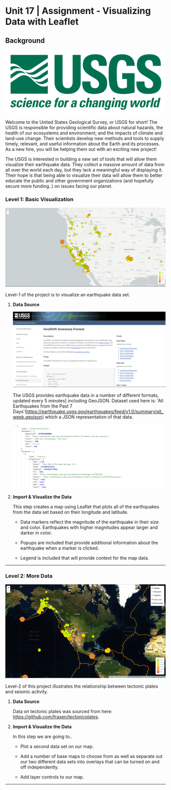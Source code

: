 # Unit 17 | Assignment - Visualizing Data with Leaflet

## Background

![1-Logo](Images/1-Logo.png)

Welcome to the United States Geological Survey, or USGS for short! The USGS is responsible for providing scientific data about natural hazards, the health of our ecosystems and environment; and the impacts of climate and land-use change. Their scientists develop new methods and tools to supply timely, relevant, and useful information about the Earth and its processes. As a new hire, you will be helping them out with an exciting new project!

The USGS is interested in building a new set of tools that will allow them visualize their earthquake data. They collect a massive amount of data from all over the world each day, but they lack a meaningful way of displaying it. Their hope is that being able to visualize their data will allow them to better educate the public and other government organizations (and hopefully secure more funding..) on issues facing our planet.

### Level 1: Basic Visualization

![2-BasicMap](Images/2-BasicMap.png)

Level-1 of the project is to visualize an earthquake data set.

1. **Data Source**

   ![3-Data](Images/3-Data.png)

   The USGS provides earthquake data in a number of different formats, updated every 5 minutes] including GeoJSON. 
   Dataset used here is: 'All Earthquakes from the Past 7 Days'(https://earthquake.usgs.gov/earthquakes/feed/v1.0/summary/all_week.geojson) which a JSON representation of that data.

   ![4-JSON](Images/4-JSON.png)

2. **Import & Visualize the Data**

   This step creates a map using Leaflet that plots all of the earthquakes from the data set based on their longitude and latitude.

   * Data markers reflect the magnitude of the earthquake in their size and color. Earthquakes with higher magnitudes appear larger and darker in color.

   * Popups are included that provide additional information about the earthquake when a marker is clicked.

   * Legend is included that will provide context for the map data.

- - -

### Level 2: More Data 

![5-Advanced](Images/5-Advanced.png)

Level-2 of this project illustrates the relationship between tectonic plates and seismic activity.

1. **Data Source**
   
   Data on tectonic plates was sourced from here: <https://github.com/fraxen/tectonicplates>.
   
2. **Import & Visualize the Data**

   In this step we are going to..

      * Plot a second data set on our map.

      * Add a number of base maps to choose from as well as separate out our two different data sets into overlays that can be      turned on and off independently.

      * Add layer controls to our map.

- - -

